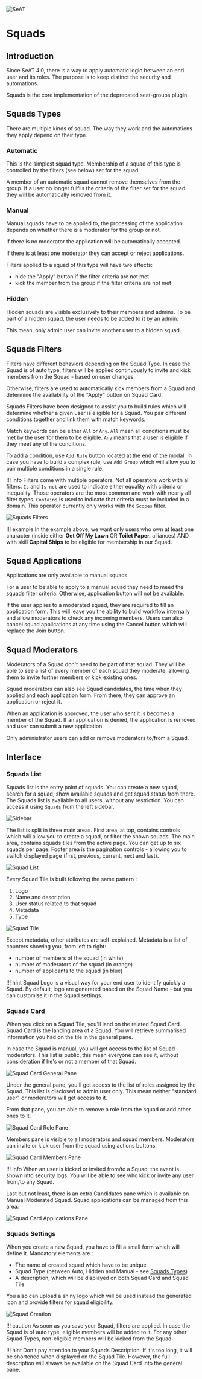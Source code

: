 ![SeAT](https://i.imgur.com/aPPOxSK.png)

# Squads

## Introduction

Since SeAT 4.0, there is a way to apply automatic logic between an end user and its roles.
The purpose is to keep distinct the security and automations.

Squads is the core implementation of the deprecated seat-groups plugin.

## Squads Types

There are multiple kinds of squad. The way they work and the automations they apply depend on their type.

### Automatic

This is the simplest squad type.
Membership of a squad of this type is controlled by the filters (see below) set for the squad.

A member of an automatic squad cannot remove themselves from the group.
If a user no longer fulfils the criteria of the filter set for the squad they will be automatically removed from it.

### Manual

Manual squads have to be applied to, the processing of the application depends on whether there is a moderator for the group or not.

If there is no moderator the application will be automatically accepted.

If there is at least one moderator they can accept or reject applications.

Filters applied to a squad of this type will have two effects:
- hide the "Apply" button if the filter criteria are not met
- kick the member from the group if the filter criteria are not met

### Hidden

Hidden squads are visible exclusively to their members and admins.
To be part of a hidden squad, the user needs to be added to it by an admin.

This mean, only admin user can invite another user to a hidden squad.

## Squads Filters

Filters have different behaviors depending on the Squad Type.
In case the Squad is of auto type, filters will be applied continuously to invite and kick members from the Squad - based on user changes.

Otherwise, filters are used to automatically kick members from a Squad and determine the availability of the "Apply" button on Squad Card.

Squads Filters have been designed to assist you to build rules which will determine whether a given user is eligible for a Squad.
You pair different conditions together and link them with match keywords.

Match keywords can be either `All` or `Any`.
`All` mean all conditions must be met by the user for them to be eligible.
`Any` means that a user is eligible if they meet any of the conditions.

To add a condition, use `Add Rule` button located at the end of the modal.
In case you have to build a complex rule, use `Add Group` which will allow you to pair multiple conditions in a single rule.

!!! info
    Filters come with multiple operators. Not all operators work with all filters.
    `Is` and `Is not` are used to indicate either equality with criteria or inequality. Those operators are the most common and work with nearly all filter types.
    `Contains` is used to indicate that criteria must be included in a domain. This operator currently only works with the `Scopes` filter.

![Squads Filters](../img/squads_filters.png)

!!! example
    In the example above, we want only users who own at least one character (inside either **Get Off My Lawn** OR **Toilet Paper.** alliances) AND with skill **Capital Ships** to be eligible for membership in our Squad.

## Squad Applications

Applications are only available to manual squads.

For a user to be able to apply to a manual squad they need to meed the squads filter criteria. Otherwise, application button will not be available.

If the user applies to a moderated squad, they are required to fill an application form.
This will leave you the ability to build workflow internally and allow moderators to check any incoming members.
Users can also cancel squad applications at any time using the Cancel button which will replace the Join button.

## Squad Moderators

Moderators of a Squad don't need to be part of that squad.
They will be able to see a list of every member of each squad they moderate, allowing them to invite further members or kick existing ones.

Squad moderators can also see Squad candidates, the time when they applied and each application form.
From there, they can approve an application or reject it.

When an application is approved, the user who sent it is becomes a member of the Squad.
If an application is denied, the application is removed and user can submit a new application.

Only administrator users can add or remove moderators to/from a Squad.

## Interface

### Squads List

Squads list is the entry point of squads. You can create a new squad, search for a squad, show available squads and get squad status from there.
The Squads list is available to all users, without any restriction. You can access it using `Squads` from the left sidebar.

![Sidebar](../img/squads_sidebar.png)

The list is split in three main areas.
First area, at top, contains controls which will allow you to create a squad, or filter the shown squads.
The main area, contains squads tiles from the active page. You can get up to six squads per page.
Footer area is the pagination controls - allowing you to switch displayed page (first, previous, current, next and last).

![Squad List](../img/squads_list.png)

Every Squad Tile is built following the same pattern :

1) Logo
2) Name and description
3) User status related to that squad
4) Metadata
5) Type

![Squad Tile](../img/squads_tile.png)

Except metadata, other attributes are self-explained. Metadata is a list of counters showing you, from left to right:

* number of members of the squad (in white)
* number of moderators of the squad (in orange)
* number of applicants to the squad (in blue)

!!! hint
    Squad Logo is a visual way for your end user to identify quickly a Squad.
    By default, logo are generated based on the Squad Name - but you can customise it in the Squad settings.

### Squads Card

When you click on a Squad Tile, you'll land on the related Squad Card. Squad Card is the landing area of a Squad.
You will retrieve summarised information you had on the tile in the general pane.

In case the Squad is manual, you will get access to the list of Squad moderators.
This list is public, this mean everyone can see it, without consideration if he's or not a member of that Squad.

![Squad Card General Pane](../img/squads_card_general.png)

Under the general pane, you'll get access to the list of roles assigned by the Squad.
This list is disclosed to admin user only. This mean neither "standard user" or moderators will get access to it.

From that pane, you are able to remove a role from the squad or add other ones to it.

![Squad Card Role Pane](../img/squads_card_roles.png)

Members pane is visible to all moderators and squad members.
Moderators can invite or kick user from the squad using actions buttons.

![Squad Card Members Pane](../img/squads_card_members.png)

!!! info
    When an user is kicked or invited from/to a Squad, the event is shown into security logs.
    You will be able to see who kick or invite any user from/to any Squad.

Last but not least, there is an extra Candidates pane which is available on Manual Moderated Squad.
Squad applications can be managed from this area.

![Squad Card Applications Pane](../img/squads_card_applications.png)

### Squads Settings

When you create a new Squad, you have to fill a small form which will define it. Mandatory elements are :

* The name of created squad which have to be unique
* Squad Type (between Auto, Hidden and Manual - see [Squads Types](#squads-types))
* A description, which will be displayed on both Squad Card and Squad Tile

You also can upload a shiny logo which will be used instead the generated icon and provide filters for squad eligibility.

![Squad Creation](../img/squads_create.png)

!!! caution
    As soon as you save your Squad, filters are applied.
    In case the Squad is of auto type, eligible members will be added to it.
    For any other Squad Types, non-eligible members will be kicked from the Squad

!!! hint
    Don't pay attention to your Squads Description. If it's too long, it will be shortened when displayed on the Squad Tile.
    However, the full description will always be available on the Squad Card into the general pane.
